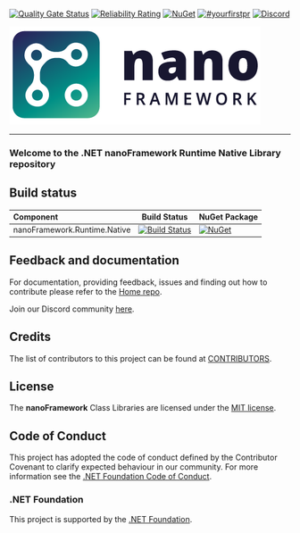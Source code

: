 [![Quality Gate Status](https://sonarcloud.io/api/project_badges/measure?project=nanoframework_lib-nanoFramework.Runtime.Native&metric=alert_status)](https://sonarcloud.io/dashboard?id=nanoframework_lib-nanoFramework.Runtime.Native) [![Reliability Rating](https://sonarcloud.io/api/project_badges/measure?project=nanoframework_lib-nanoFramework.Runtime.Native&metric=reliability_rating)](https://sonarcloud.io/dashboard?id=nanoframework_lib-nanoFramework.Runtime.Native) [![NuGet](https://img.shields.io/nuget/dt/nanoFramework.Runtime.Native.svg?label=NuGet&style=flat&logo=nuge)](https://www.nuget.org/packages/nanoFramework.Runtime.Native/) [![#yourfirstpr](https://img.shields.io/badge/first--timers--only-friendly-blue.svg)](https://github.com/nanoframework/Home/blob/main/CONTRIBUTING.md) [![Discord](https://img.shields.io/discord/478725473862549535.svg?logo=discord&logoColor=white&label=Discord&color=7289DA)](https://discord.gg/gCyBu8T)

![nanoFramework logo](https://raw.githubusercontent.com/nanoframework/Home/main/resources/logo/nanoFramework-repo-logo.png)

-----

### Welcome to the .NET **nanoFramework** Runtime Native Library repository

## Build status

| Component | Build Status | NuGet Package |
|:-|---|---|
| nanoFramework.Runtime.Native | [![Build Status](https://dev.azure.com/nanoframework/nanoFramework.Runtime.Native/_apis/build/status/nanoFramework.Runtime.Native?repoName=nanoframework%2FnanoFramework.Runtime.Native&branchName=main)](https://dev.azure.com/nanoframework/nanoFramework.Runtime.Native/_build/latest?definitionId=9&repoName=nanoframework%2FnanoFramework.Runtime.Native&branchName=main) | [![NuGet](https://img.shields.io/nuget/v/nanoFramework.Runtime.Native.svg?label=NuGet&style=flat&logo=nuge)](https://www.nuget.org/packages/nanoFramework.Runtime.Native/) |

## Feedback and documentation

For documentation, providing feedback, issues and finding out how to contribute please refer to the [Home repo](https://github.com/nanoframework/Home).

Join our Discord community [here](https://discord.gg/gCyBu8T).

## Credits

The list of contributors to this project can be found at [CONTRIBUTORS](https://github.com/nanoframework/Home/blob/main/CONTRIBUTORS.md).

## License

The **nanoFramework** Class Libraries are licensed under the [MIT license](LICENSE.md).

## Code of Conduct

This project has adopted the code of conduct defined by the Contributor Covenant to clarify expected behaviour in our community.
For more information see the [.NET Foundation Code of Conduct](https://dotnetfoundation.org/code-of-conduct).

### .NET Foundation

This project is supported by the [.NET Foundation](https://dotnetfoundation.org).
